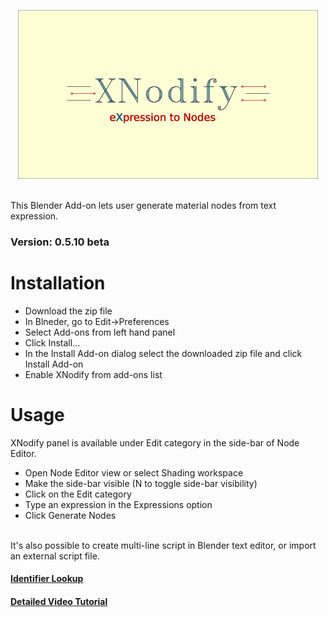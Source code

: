 <p align="center"><img src="https://github.com/Shriinivas/etc/blob/master/xnodify/logo.png" alt="logo"/></p><br/>
This Blender Add-on lets user generate material nodes from text expression.

### Version: 0.5.10 beta

# Installation
- Download the zip file
- In Blneder, go to Edit->Preferences
- Select Add-ons from left hand panel
- Click Install...
- In the Install Add-on dialog select the downloaded zip file and click Install Add-on
- Enable XNodify from add-ons list

# Usage
XNodify panel is available under Edit category in the side-bar of Node Editor.
- Open Node Editor view or select Shading workspace
- Make the side-bar visible (N to toggle side-bar visibility)
- Click on the Edit category
- Type an expression in the Expressions option 
- Click Generate Nodes
<br/>
It's also possible to create multi-line script in Blender text editor, or import an external script file.

#### [Identifier Lookup](https://github.com/Shriinivas/etc/blob/master/xnodify/identifier_lookup.pdf)
#### [Detailed Video Tutorial](https://youtu.be/9CxG9mnyumw)
